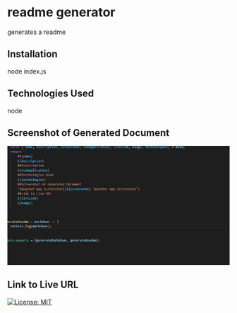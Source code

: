 # readme generator
generates a readme
## Installation
node index.js
## Technologies Used
node
## Screenshot of Generated Document
![Generated Readme Screenshot](./images/screenshot.JPG "Generated Readme Screenshot")
## Link to Live URL

[![License: MIT](https://img.shields.io/badge/License-MIT-yellow.svg)](https://opensource.org/licenses/MIT)